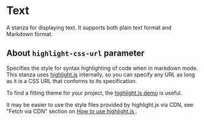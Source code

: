 # Text

A stanza for displaying text. It supports both plain text format and Markdown format.

## About `highlight-css-url` parameter

Specifies the style for syntax highlighting of code when in markdown mode. This stanza uses [highlight.js](https://highlightjs.org/) internally, so you can specify any URL as long as it is a CSS URL that conforms to its specification.

To find a fitting theme for your project, the [highlight.js demo](https://highlightjs.org/static/demo/) is useful.

It may be easier to use the style files provided by highlight.js via CDN, see "Fetch via CDN" section on [How to use highlight.js
](https://highlightjs.org/usage/).

